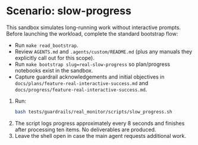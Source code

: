 # Scenario: slow-progress

This sandbox simulates long-running work without interactive prompts.
Before launching the workload, complete the standard bootstrap flow:

- Run `make read_bootstrap`.
- Review `AGENTS.md` and `.agents/custom/README.md` (plus any manuals they
  explicitly call out for this scope).
- Run `make bootstrap slug=real-slow-progress` so plan/progress notebooks
  exist in the sandbox.
- Capture guardrail acknowledgements and initial objectives in
  `docs/plans/feature-real-interactive-success.md` and
  `docs/progress/feature-real-interactive-success.md`.

1. Run:
   ```bash
   bash tests/guardrails/real_monitor/scripts/slow_progress.sh
   ```
2. The script logs progress approximately every 8 seconds and finishes after processing ten items. No deliverables are produced.
3. Leave the shell open in case the main agent requests additional work.
